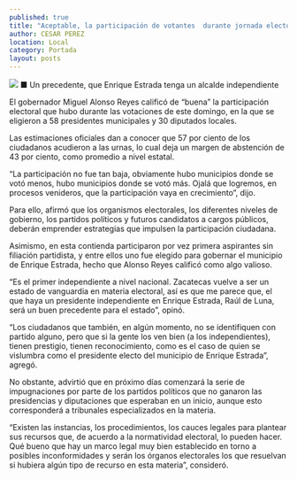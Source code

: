 ```yaml
---
published: true
title: "Aceptable, la participación de votantes  durante jornada electoral: Miguel Alonso"
author: CESAR PEREZ
location: Local
category: Portada
layout: posts
---
```


![](http://i.imgur.com/8nA9OQGm.jpg)
■ Un precedente, que Enrique Estrada tenga un alcalde independiente

El gobernador Miguel Alonso Reyes calificó de “buena” la participación electoral que hubo durante las votaciones de este domingo, en la que se eligieron a 58 presidentes municipales y 30 diputados locales.

Las estimaciones oficiales dan a conocer que 57 por ciento de los ciudadanos acudieron a las urnas, lo cual deja un margen de abstención de 43 por ciento, como promedio a nivel estatal. 

“La participación no fue tan baja, obviamente hubo municipios donde se votó menos, hubo municipios donde se votó más. Ojalá que logremos, en procesos venideros, que la participación vaya en crecimiento”, dijo.

Para ello, afirmó que los organismos electorales, los diferentes niveles de gobierno, los partidos políticos y futuros candidatos a cargos públicos, deberán emprender estrategias que impulsen la participación ciudadana.

Asimismo, en esta contienda participaron por vez primera aspirantes sin filiación partidista, y entre ellos uno fue elegido para gobernar el municipio de Enrique Estrada, hecho que Alonso Reyes calificó como algo valioso.

“Es el primer independiente a nivel nacional. Zacatecas vuelve a ser un estado de vanguardia en materia electoral, así es que me parece que, el que haya un presidente independiente en Enrique Estrada, Raúl de Luna, será un buen precedente para el estado”, opinó.

“Los ciudadanos que también, en algún momento, no se identifiquen con partido alguno, pero que si la gente los ven bien (a los independientes), tienen prestigio, tienen reconocimiento, como es el caso de quien se vislumbra como el presidente electo del municipio de Enrique Estrada”, agregó.

No obstante, advirtió que en próximo días comenzará la serie de impugnaciones por parte de los partidos políticos que no ganaron las presidencias y diputaciones que esperaban en un inicio, aunque esto corresponderá a tribunales especializados en la materia.

“Existen las instancias, los procedimientos, los cauces legales para plantear sus recursos que, de acuerdo a la normatividad electoral, lo pueden hacer. Qué bueno que hay un marco legal muy bien establecido en torno a posibles inconformidades y serán los órganos electorales los que resuelvan si hubiera algún tipo de recurso en esta materia”, consideró.
